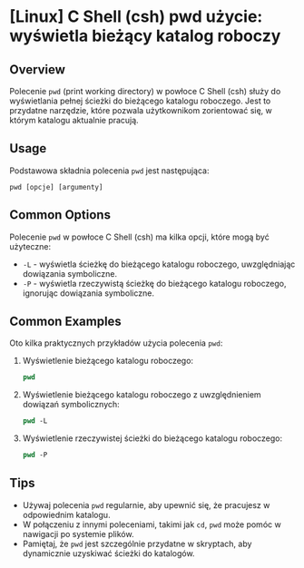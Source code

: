 # [Linux] C Shell (csh) pwd użycie: wyświetla bieżący katalog roboczy

## Overview
Polecenie `pwd` (print working directory) w powłoce C Shell (csh) służy do wyświetlania pełnej ścieżki do bieżącego katalogu roboczego. Jest to przydatne narzędzie, które pozwala użytkownikom zorientować się, w którym katalogu aktualnie pracują.

## Usage
Podstawowa składnia polecenia `pwd` jest następująca:

```
pwd [opcje] [argumenty]
```

## Common Options
Polecenie `pwd` w powłoce C Shell (csh) ma kilka opcji, które mogą być użyteczne:

- `-L` - wyświetla ścieżkę do bieżącego katalogu roboczego, uwzględniając dowiązania symboliczne.
- `-P` - wyświetla rzeczywistą ścieżkę do bieżącego katalogu roboczego, ignorując dowiązania symboliczne.

## Common Examples
Oto kilka praktycznych przykładów użycia polecenia `pwd`:

1. Wyświetlenie bieżącego katalogu roboczego:
   ```csh
   pwd
   ```

2. Wyświetlenie bieżącego katalogu roboczego z uwzględnieniem dowiązań symbolicznych:
   ```csh
   pwd -L
   ```

3. Wyświetlenie rzeczywistej ścieżki do bieżącego katalogu roboczego:
   ```csh
   pwd -P
   ```

## Tips
- Używaj polecenia `pwd` regularnie, aby upewnić się, że pracujesz w odpowiednim katalogu.
- W połączeniu z innymi poleceniami, takimi jak `cd`, `pwd` może pomóc w nawigacji po systemie plików.
- Pamiętaj, że `pwd` jest szczególnie przydatne w skryptach, aby dynamicznie uzyskiwać ścieżki do katalogów.